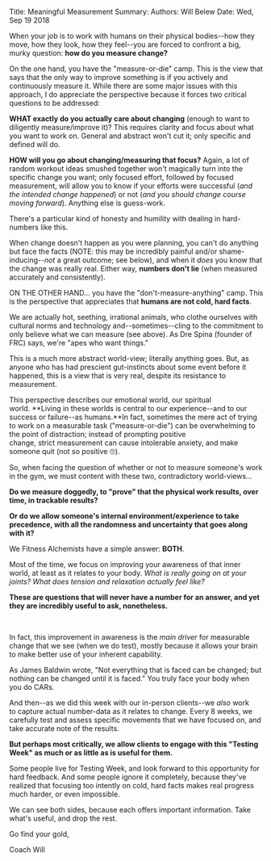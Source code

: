 Title:   Meaningful Measurement
Summary: 
Authors: Will Belew
Date:    Wed, Sep 19 2018
        

When your job is to work with humans on their physical bodies--how they move, how they look, how they feel--you are forced to confront a big, murky question: **how do you measure change?**


On the one hand, you have the "measure-or-die" camp. This is the view that says that the only way to improve something is if you actively and continuously measure it. While there are some major issues with this approach, I do appreciate the perspective because it forces two critical questions to be addressed:

**WHAT exactly do you actually care about changing** (enough to want to diligently measure/improve it)? This requires clarity and focus about what you want to work on. General and abstract won't cut it; only specific and defined will do. 

**HOW will you go about changing/measuring that focus?** Again, a lot of random workout ideas smushed together won't magically turn into the specific change you want; only focused effort, followed by focused measurement, will allow you to know if your efforts were successful (*and the intended change happened*) or not (*and you should change course moving forward*). Anything else is guess-work. 

There's a particular kind of honesty and humility with dealing in hard-numbers like this.

When change doesn't happen as you were planning, you can't do anything but face the facts (NOTE: this may be incredibly painful and/or shame-inducing--*not* a great outcome; see below), and when it *does* you know that the change was really real. Either way, **numbers don't lie** (when measured accurately and consistently). 

ON THE OTHER HAND... you have the "don't-measure-anything" camp. This is the perspective that appreciates that **humans are not cold, hard facts**.

We are actually hot, seething, irrational animals, who clothe ourselves with cultural norms and technology and--sometimes--cling to the commitment to only believe what we can measure (see above). As Dre Spina (founder of FRC) says, we're "apes who want things."

This is a much more abstract world-view; literally anything goes. But, as anyone who has had prescient gut-instincts about some event before it happened, this is a view that is very real, despite its resistance to measurement.

This perspective describes our emotional world, our spiritual world. **Living in these worlds is central to our experience--and to our success or failure--as humans.**In fact, sometimes the mere act of trying to work on a measurable task ("measure-or-die") can be overwhelming to the point of distraction; instead of prompting positive change, strict measurement can cause intolerable anxiety, and make someone quit (not so positive 🙄). 

So, when facing the question of whether or not to measure someone's work in the gym, we must content with these two, contradictory world-views... 

**Do we measure doggedly, to "prove" that the physical work results, over time, in trackable results?**

**Or do we allow someone's internal environment/experience to take precedence, with all the randomness and uncertainty that goes along with it?**

We Fitness Alchemists have a simple answer: **BOTH**. 

Most of the time, we focus on improving your awareness of that inner world, at least as it relates to your body. *What is really going on at your joints? What does tension and relaxation actually feel like?*

**These are questions that will never have a number for an answer, and yet they are incredibly useful to ask, nonetheless.**

 

In fact, this improvement in awareness is the *main driver* for measurable change that we see (when we do test), mostly because it allows your brain to make better use of your inherent capability.

As James Baldwin wrote, "Not everything that is faced can be changed; but nothing can be changed until it is faced." You truly face your body when you do CARs.

And then--as we did this week with our in-person clients--we *also* work to capture actual number-data as it relates to change. Every 8 weeks, we carefully test and assess specific movements that we have focused on, and take accurate note of the results. 

**But perhaps most critically, we allow clients to engage with this "Testing Week" as much or as little as is useful for them.**

Some people live for Testing Week, and look forward to this opportunity for hard feedback. And some people ignore it completely, because they've realized that focusing too intently on cold, hard facts makes real progress much harder, or even impossible.

We can see both sides, because each offers important information. Take what's useful, and drop the rest. 

Go find your gold, 

Coach Will

